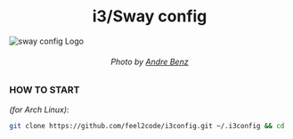 <h1 align="center">i3/Sway config</h1>

![sway config Logo](https://repository-images.githubusercontent.com/566505848/92545c1c-8945-42ab-a3da-d81c147f0d54)
<h6 align="center">Photo by <a href="https://unsplash.com/@trapnation">Andre Benz</a></h6>

### HOW TO START

_(for Arch Linux)_:

```bash
git clone https://github.com/feel2code/i3config.git ~/.i3config && cd .i3config && chmod +x install.sh && ./install.sh
```
